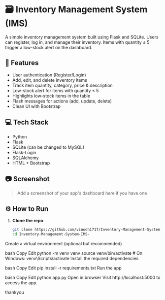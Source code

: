 # 🗃️ Inventory Management System (IMS)

A simple inventory management system built using Flask and SQLite. Users can register, log in, and manage their inventory. Items with quantity ≤ 5 trigger a low-stock alert on the dashboard.

## 🚀 Features

- User authentication (Register/Login)
- Add, edit, and delete inventory items
- Track item quantity, category, price & description
- Low-stock alert for items with quantity ≤ 5
- Highlights low-stock items in the table
- Flash messages for actions (add, update, delete)
- Clean UI with Bootstrap

## 💻 Tech Stack

- Python
- Flask
- SQLite (can be changed to MySQL)
- Flask-Login
- SQLAlchemy
- HTML + Bootstrap

## 📷 Screenshot

> Add a screenshot of your app's dashboard here if you have one

## ⚙️ How to Run

1. **Clone the repo**  
   ```bash
   git clone https://github.com/vinodh1717/Inventory-Management-System-IMS-.git
   cd Inventory-Management-System-IMS-
Create a virtual environment (optional but recommended)

bash
Copy
Edit
python -m venv venv
source venv/bin/activate  # On Windows: venv\Scripts\activate
Install the required dependencies

bash
Copy
Edit
pip install -r requirements.txt
Run the app

bash
Copy
Edit
python app.py
Open in browser
Visit http://localhost:5000 to access the app.

thankyou

